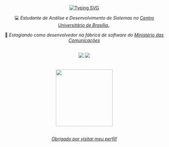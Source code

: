 <!-- ========== "TÍTULO" ========== -->
<p align="center">
  <a href="https://git.io/typing-svg">
    <img src="https://readme-typing-svg.herokuapp.com?font=Fira+Code&weight=300&pause=1000&color=FFFF00&center=true&vCenter=true&width=600&lines=Ol%C3%A1!+Sou+Luca+Cordella+%F0%9F%91%8B%F0%9F%8F%BC;Desenvolvedor+de+Software+%F0%9F%92%BB" 
         alt="Typing SVG"/>
  </a>
</p>

<!-- ========== APRESENTAÇÃO ========== -->
<div align="center">
  <p>💻<em> Estudante de Análise e Desenvolvimento de Sistemas no <a href="https://www.uniceub.br/" target="_blank">Centro Universitário de Brasília.</a>.</em></p>
  <p>💼<em> Estagiando como desenvolvedor na fábrica de software do <a href="https://www.gov.br/mcom/en" target="_blank">Ministério das Comunicações</a></em></p>
</div>

<br>

<!-- ========== CONTATO ========== -->
<div align="center">
    <a href="mailto:lucacordella12@gmail.com" target="_blank"><img src="https://img.shields.io/badge/Gmail-D14836?style=for-the-badge&logo=gmail&logoColor=white" ></a>    
    <a href="https://www.linkedin.com/in/lucacordella" target="_blank"><img src="https://img.shields.io/badge/LinkedIn-0077B5?style=for-the-badge&logo=linkedin&logoColor=white" ></a>   
</div>

<br>
<br>

<!-- ========== ESTATÍSTICAS ========== -->
<div align="center">
    <a href="https://beacons.ai/LucaCordella"> 
    <img height="180em" src="https://github-readme-stats.vercel.app/api/top-langs/?username=LucaCordella&layout=compact&langs_counts=16&theme=dark"/>
</div>

<br>

<div align="center">
  <p><em> Obrigado por visitar meu perfíl!</em></p>
</div>
